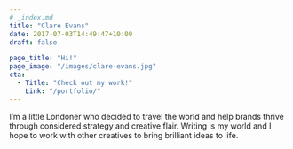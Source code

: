 ```yaml
---
# _index.md
title: "Clare Evans"
date: 2017-07-03T14:49:47+10:00
draft: false

page_title: "Hi!"
page_image: "/images/clare-evans.jpg"
cta:
  - Title: "Check out my work!"
    Link: "/portfolio/"
---
```


I’m a little Londoner who decided to travel the world and help brands thrive
through considered strategy and creative flair. Writing is my world and I hope
to work with other creatives to bring brilliant ideas to life.
